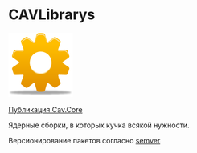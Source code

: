# CAVLibrarys 
![Иконка проекта](https://raw.githubusercontent.com/ChernenkoAV/CAVLibrarys/master/wheel.png)

[Публикация Cav.Core](https://www.nuget.org/packages/CAV.Core/)

Ядерные сборки, в которых кучка всякой нужности.

Версионирование пакетов согласно [semver](http://semver.org/lang/ru/)
